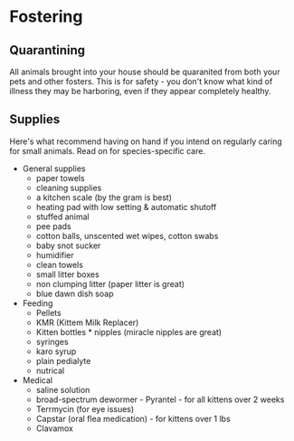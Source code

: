 # Fostering

## Quarantining

All animals brought into your house should be quaranited from both your pets and other fosters. This is for safety - you don't know what kind of illness they may be harboring, even if they appear completely healthy.

## Supplies

Here's what recommend having on hand if you intend on regularly caring for small animals. Read on for species-specific care.

 * General supplies
    * paper towels
    * cleaning supplies
    * a kitchen scale (by the gram is best)
    * heating pad with low setting & automatic shutoff
    * stuffed animal
    * pee pads
    * cotton balls, unscented wet wipes, cotton swabs
    * baby snot sucker
    * humidifier
    * clean towels
    * small litter boxes
    * non clumping litter (paper litter is great)
    * blue dawn dish soap
 * Feeding
    * Pellets
    * KMR (Kittem Milk Replacer)
    * Kitten bottles * nipples (miracle nipples are great)
    * syringes
    * karo syrup
    * plain pedialyte
    * nutrical
 * Medical
    * saline solution
    * broad-spectrum dewormer - Pyrantel - for all kittens over 2 weeks
    * Terrmycin (for eye issues)
    * Capstar (oral flea medication) - for kittens over 1 lbs
    * Clavamox


